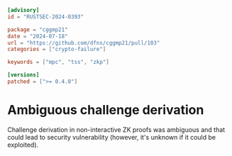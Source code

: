 ```toml
[advisory]
id = "RUSTSEC-2024-0393"

package = "cggmp21"
date = "2024-07-18"
url = "https://github.com/dfns/cggmp21/pull/103"
categories = ["crypto-failure"]

keywords = ["mpc", "tss", "zkp"]

[versions]
patched = [">= 0.4.0"]
```

# Ambiguous challenge derivation

Challenge derivation in non-interactive ZK proofs was ambiguous and that could lead
to security vulnerability (however, it's unknown if it could be exploited).
